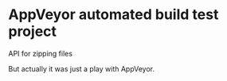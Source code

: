 AppVeyor automated build test project
==========

API for zipping files


But actually it was just a play with AppVeyor.
